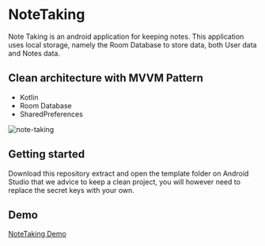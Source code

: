 # NoteTaking
Note Taking is an android application for keeping notes. This application uses local storage, namely the Room Database to store data, both User data and Notes data. 

## Clean architecture with MVVM Pattern
- Kotlin
- Room Database
- SharedPreferences

![note-taking](https://github.com/nandaiqbalh/note-taking/assets/70440045/5cbe8ceb-2ce3-4cb0-a9f7-e2f5b6801be8)

## Getting started
Download this repository extract and open the template folder on Android Studio
that we advice to keep a clean project, you will however need to replace the secret keys with your own.

## Demo
<a href="https://www.instagram.com/reel/CnwwExDLJ4g/?utm_source=ig_web_copy_link&igshid=MzRlODBiNWFlZA==" target="_blank">NoteTaking Demo</a>

